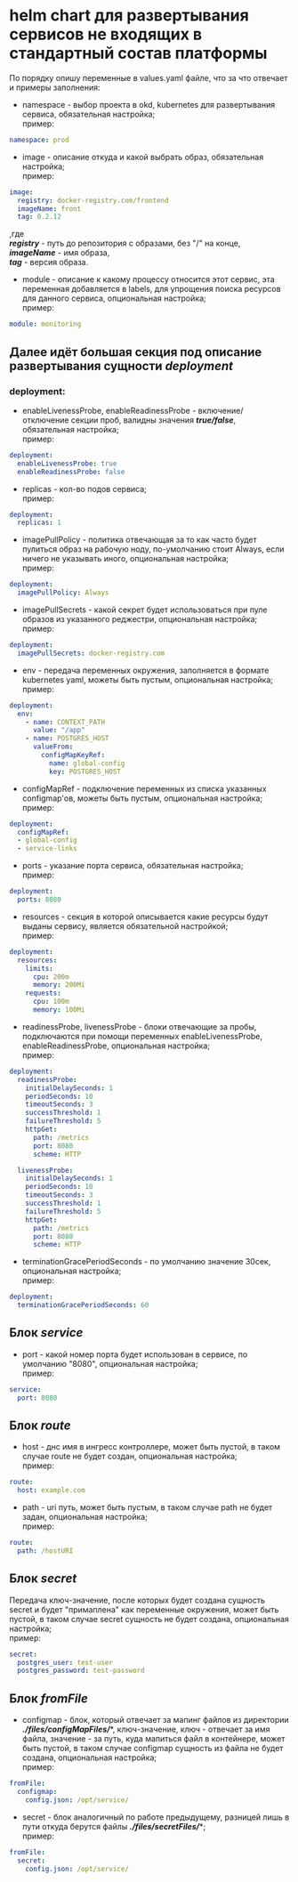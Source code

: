 # helm chart для развертывания сервисов не входящих в стандартный состав платформы

По порядку опишу переменные в values.yaml файле, что за что отвечает и примеры заполнения:

* namespace - выбор проекта в okd, kubernetes для развертывания сервиса, обязательная настройка;\
пример:
```yml
namespace: prod
```
* image - описание откуда и какой выбрать образ, обязательная настройка;\
пример:
```yml
image:
  registry: docker-registry.com/frontend
  imageName: front
  tag: 0.2.12
```
,где \
***registry*** - путь до репозитория с образами, без "/" на конце,\
***imageName*** - имя образа,\
***tag*** - версия образа.

* module - описание к какому процессу относится этот сервис, эта переменная добавляется в labels, для упрощения поиска ресурсов для данного сервиса, опциональная настройка;\
пример:
```yml
module: monitoring
```
## Далее идёт большая секция под описание развертывания сущности ***deployment***

### deployment:


* enableLivenessProbe, enableReadinessProbe - включение/отключение секции проб, валидны значения ***true/false***, обязательная настройка;\
пример:
```yml
deployment:
  enableLivenessProbe: true
  enableReadinessProbe: false
```
* replicas - кол-во подов сервиса;\
пример:
```yml
deployment:
  replicas: 1
```
* imagePullPolicy - политика отвечающая за то как часто будет пулиться образ на рабочую ноду, по-умолчанию стоит Always, если ничего не указывать иного, опциональная настройка;\
пример:
```yml
deployment:
  imagePullPolicy: Always
```
* imagePullSecrets - какой секрет будет использоваться при пуле образов из указанного реджестри, опциональная настройка;\
пример:
```yml
deployment:
  imagePullSecrets: docker-registry.com
```
* env - передача переменных окружения, заполняется в формате kubernetes yaml, можеты быть пустым, опциональная настройка;\
пример:
```yml
deployment:
  env:
    - name: CONTEXT_PATH
      value: "/app"
    - name: POSTGRES_HOST
      valueFrom:
        configMapKeyRef:
          name: global-config
          key: POSTGRES_HOST
```

* configMapRef - подключение переменных из списка указанных configmap'ов, можеты быть пустым, опциональная настройка;\
пример:
```yml
deployment:
  configMapRef:
  - global-config
  - service-links
```
* ports - указание порта сервиса, обязательная настройка;\
пример:
```yml
deployment:
  ports: 8080
```
* resources - секция в которой описывается какие ресурсы будут выданы сервису, является обязательной настройкой;\
пример:
```yml
deployment:
  resources:
    limits:
      cpu: 200m
      memory: 200Mi
    requests:
      cpu: 100m
      memory: 100Mi
```
* readinessProbe, livenessProbe - блоки отвечающие за пробы, подключаются при помощи переменных enableLivenessProbe, enableReadinessProbe, опциональная настройка;\
пример:
```yml
deployment:
  readinessProbe:
    initialDelaySeconds: 1
    periodSeconds: 10
    timeoutSeconds: 3
    successThreshold: 1
    failureThreshold: 5
    httpGet:
      path: /metrics
      port: 8080
      scheme: HTTP

  livenessProbe:
    initialDelaySeconds: 1
    periodSeconds: 10
    timeoutSeconds: 3
    successThreshold: 1
    failureThreshold: 5
    httpGet:
      path: /metrics
      port: 8080
      scheme: HTTP
```
* terminationGracePeriodSeconds - по умолчанию значение 30сек, опциональная настройка;\
пример:
```yml
deployment:
  terminationGracePeriodSeconds: 60
```

## Блок ***service***
* port - какой номер порта будет использован в сервисе, по умолчанию "8080", опциональная настройка;\
пример:
```yml
service:
  port: 8080
```

## Блок ***route***
* host - днс имя в ингресс контроллере, может быть пустой, в таком случае route не будет создан, опциональная настройка;\
пример:
```yml
route:
  host: example.com
```
* path - uri путь, может быть пустым, в таком случае path не будет задан, опциональная настройка;\
пример:
```yml
route:
  path: /hostURI
```
## Блок ***secret***
Передача ключ-значение, после которых будет создана сущность secret и будет "примаплена" как переменные окружения, может быть пустой, в таком случае secret сущность не будет создана, опциональная настройка;\
пример:
```yml
secret:
  postgres_user: test-user
  postgres_password: test-password
```
## Блок ***fromFile***
* configmap - блок, который отвечает за мапинг файлов из директории ***./files/configMapFiles/****, ключ-значение, ключ - отвечает за имя файла, значение - за путь, куда мапиться файл в контейнере, может быть пустой, в таком случае configmap сущность из файла не будет создана, опциональная настройка;\
пример:
```yml
fromFile:
  configmap:
    config.json: /opt/service/
```
* secret - блок аналогичный по работе предыдущему, разницей лишь в пути откуда берутся файлы ***./files/secretFiles/****;\
пример:
```yml
fromFile:
  secret:
    config.json: /opt/service/
```